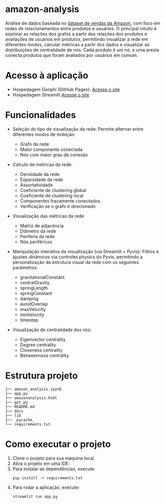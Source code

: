 # amazon-analysis
Análise de dados baseada no [dataset de vendas da Amazon](https://www.kaggle.com/datasets/karkavelrajaj/amazon-sales-dataset), com foco em redes de relacionamentos entre produtos e usuários. O principal intuito é explorar as relações dos grafos a partir das relações dos produtos e avaliações de usuários em produtos, permitindo visualizar a rede em diferentes modos, calcular métricas a partir dos dados e visualizar as distribuições de centralidade de nós. Cada produto é um nó, e uma aresta conecta produtos que foram avaliados por usuários em comum.

# Acesso à aplicação
- Hospedagem Genphi (GitHub Pages):
 [Acesse o site](https://vanessa-maria2.github.io/amazon-analysis/#)
- Hospedagem Streamlit
  [Acesse o site](https://vanessa-maria2-amazon-analysis-app-rgjlll.streamlit.app/)

# Funcionalidades
- Seleção do tipo de visualização da rede:
Permite alternar entre diferentes modos de exibição:
    - Grafo da rede
    - Maior componente conectada
    - Nós com maior grau de conexão

- Cálculo de métricas da rede:
    - Densidade da rede
    - Esparsidade da rede
    - Assortatividade
    - Coeficiente de clustering global
    - Coeficiente de clustering local
    - Componentes fracamente conectados
    - Verificação se o grafo é direcionado

- Visualização das métricas da rede
   - Matriz de adjacência
   - Diâmetro da rede
   - Periferia da rede
   - Nós periféricos 

- Manipulação interativa da visualização (via Streamlit + Pyvis):
Filtros e ajustes dinâmicos via controles physics do Pyvis, permitindo a personalização da estrutura visual da rede com os seguintes parâmetros:
    - gravitationalConstant
    - centralGravity
    - springLength
    - springConstant
    - damping
    - avoidOverlap
    - maxVelocity
    - minVelocity
    - timestep

- Visualização de centralidade dos nós:
    - Eigenvector centrality
    - Degree centrality
    - Closeness centrality
    - Betweenness centrality

# Estrutura projeto
```
├── amazon_analysis.ipynb
├── app.py
├── amazonanalysis.html
├── got.py
├── README.md
├── docs
├── lib
├── _pycache_
└── requirements.txt
```

# Como executar o projeto
1. Clone o projeto para sua máquina local.
2. Abra o projeto em uma IDE:
3. Para instalar as dependências, execute:
    ```
    pip install -r requirements.txt
    ```
4. Para rodar a aplicação, execute:
    ```
    streamlit run app.py 
    ```
